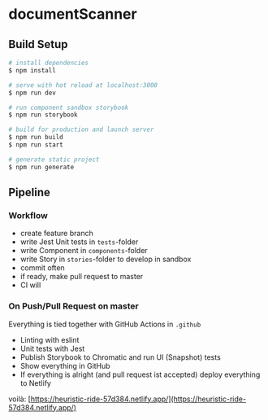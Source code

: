 # documentScanner

## Build Setup

```bash
# install dependencies
$ npm install

# serve with hot reload at localhost:3000
$ npm run dev

# run component sandbox storybook
$ npm run storybook

# build for production and launch server
$ npm run build
$ npm run start

# generate static project
$ npm run generate
```

## Pipeline

### Workflow

- create feature branch
- write Jest Unit tests in `tests`-folder
- write Component in `components`-folder
- write Story in `stories`-folder to develop in sandbox
- commit often
- if ready, make pull request to master
- CI will

### On Push/Pull Request on master

Everything is tied together with GitHub Actions in `.github`

- Linting with eslint
- Unit tests with Jest
- Publish Storybook to Chromatic and run UI (Snapshot) tests
- Show everything in GitHub
- If everything is alright (and pull request ist accepted) deploy everything to Netlify

voilà: [https://heuristic-ride-57d384.netlify.app/](https://heuristic-ride-57d384.netlify.app/)
